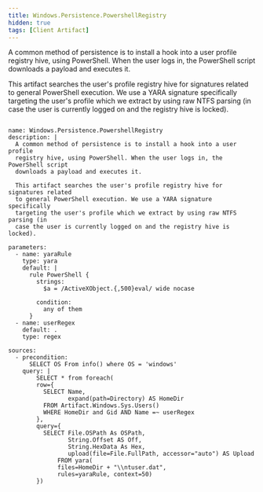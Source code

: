 ```yaml
---
title: Windows.Persistence.PowershellRegistry
hidden: true
tags: [Client Artifact]
---
```


A common method of persistence is to install a hook into a user profile
registry hive, using PowerShell. When the user logs in, the PowerShell script
downloads a payload and executes it.

This artifact searches the user's profile registry hive for signatures related
to general PowerShell execution. We use a YARA signature specifically
targeting the user's profile which we extract by using raw NTFS parsing (in
case the user is currently logged on and the registry hive is locked).


<pre><code class="language-yaml">
name: Windows.Persistence.PowershellRegistry
description: |
  A common method of persistence is to install a hook into a user profile
  registry hive, using PowerShell. When the user logs in, the PowerShell script
  downloads a payload and executes it.

  This artifact searches the user's profile registry hive for signatures related
  to general PowerShell execution. We use a YARA signature specifically
  targeting the user's profile which we extract by using raw NTFS parsing (in
  case the user is currently logged on and the registry hive is locked).

parameters:
  - name: yaraRule
    type: yara
    default: |
      rule PowerShell {
        strings:
          $a = /ActiveXObject.{,500}eval/ wide nocase

        condition:
          any of them
      }
  - name: userRegex
    default: .
    type: regex

sources:
  - precondition:
      SELECT OS From info() where OS = 'windows'
    query: |
        SELECT * from foreach(
        row={
          SELECT Name,
                 expand(path=Directory) AS HomeDir
          FROM Artifact.Windows.Sys.Users()
          WHERE HomeDir and Gid AND Name =~ userRegex
        },
        query={
          SELECT File.OSPath As OSPath,
                 String.Offset AS Off,
                 String.HexData As Hex,
                 upload(file=File.FullPath, accessor="auto") AS Upload
              FROM yara(
              files=HomeDir + "\\ntuser.dat",
              rules=yaraRule, context=50)
        })

</code></pre>

